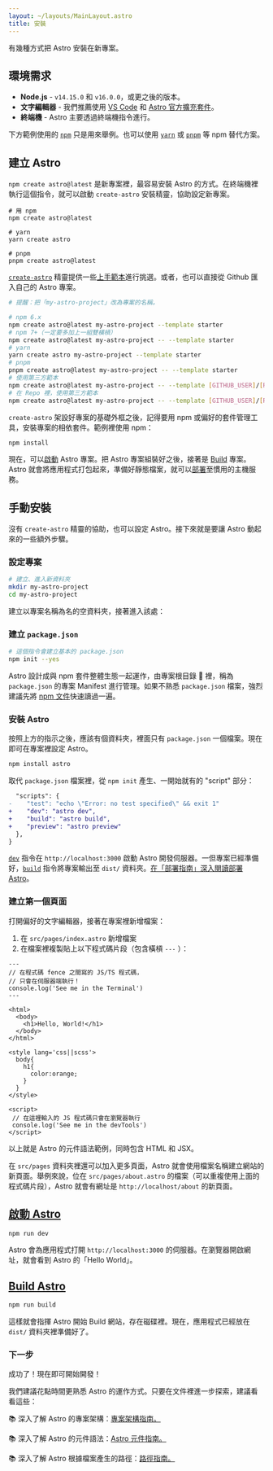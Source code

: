 ```yaml
---
layout: ~/layouts/MainLayout.astro
title: 安裝
---
```


有幾種方式把 Astro 安裝在新專案。

## 環境需求

- **Node.js** - `v14.15.0` 和 `v16.0.0`，或更之後的版本。
- **文字編輯器** - 我們推薦使用 [VS Code](https://code.visualstudio.com/) 和 [Astro 官方擴充套件](https://marketplace.visualstudio.com/items?itemName=astro-build.astro-vscode)。
- **終端機** - Astro 主要透過終端機指令進行。

下方範例使用的 [`npm`](https://www.npmjs.com/) 只是用來舉例。也可以使用 [`yarn`](https://yarnpkg.com/) 或 [`pnpm`](https://pnpm.io/) 等 npm 替代方案。

## 建立 Astro

`npm create astro@latest` 是新專案裡，最容易安裝 Astro 的方式。在終端機裡執行這個指令，就可以啟動 `create-astro` 安裝精靈，協助設定新專案。

```shell
# 用 npm
npm create astro@latest

# yarn
yarn create astro

# pnpm
pnpm create astro@latest
```

[`create-astro`](https://github.com/withastro/astro/tree/main/packages/create-astro) 精靈提供一些[上手範本](/zh-TW/examples)進行挑選。或者，也可以直接從 Github 匯入自己的 Astro 專案。

```bash
# 提醒：把「my-astro-project」改為專案的名稱。

# npm 6.x
npm create astro@latest my-astro-project --template starter
# npm 7+（一定要多加上一組雙橫槓）
npm create astro@latest my-astro-project -- --template starter
# yarn
yarn create astro my-astro-project --template starter
# pnpm
pnpm create astro@latest my-astro-project -- --template starter
# 使用第三方範本
npm create astro@latest my-astro-project -- --template [GITHUB_USER]/[REPO_NAME]
# 在 Repo 裡，使用第三方範本
npm create astro@latest my-astro-project -- --template [GITHUB_USER]/[REPO_NAME]/path/to/template
```

`create-astro` 架設好專案的基礎外框之後，記得要用 npm 或偏好的套件管理工具，安裝專案的相依套件。範例裡使用 npm：

```bash
npm install
```

現在，可以[啟動](#start-astro) Astro 專案。把 Astro 專案組裝好之後，接著是 [Build](#build-astro) 專案。Astro 就會將應用程式打包起來，準備好靜態檔案，就可以[部署](/guides/deploy)至慣用的主機服務。

## 手動安裝

沒有 `create-astro` 精靈的協助，也可以設定 Astro。接下來就是要讓 Astro 動起來的一些額外步驟。

### 設定專案

```bash
# 建立、進入新資料夾
mkdir my-astro-project
cd my-astro-project
```

建立以專案名稱為名的空資料夾，接著進入該處：

### 建立 `package.json`

```bash
# 這個指令會建立基本的 package.json
npm init --yes
```

Astro 設計成與 npm 套件整體生態一起運作，由專案根目錄  裡，稱為 `package.json` 的專案 Manifest 進行管理。如果不熟悉 `package.json` 檔案，強烈建議先將 [npm 文件](https://docs.npmjs.com/creating-a-package-json-file)快速讀過一遍。

### 安裝 Astro

按照上方的指示之後，應該有個資料夾，裡面只有 `package.json` 一個檔案。現在即可在專案裡設定 Astro。

```bash
npm install astro
```

取代 `package.json` 檔案裡，從 `npm init` 產生、一開始就有的 "script" 部分：

```diff
  "scripts": {
-    "test": "echo \"Error: no test specified\" && exit 1"
+    "dev": "astro dev",
+    "build": "astro build",
+    "preview": "astro preview"
  },
}
```

[`dev`](#start-astro) 指令在 `http://localhost:3000` 啟動 Astro 開發伺服器。一但專案已經準備好，[`build`](#build-astro) 指令將專案輸出至 `dist/` 資料夾。[在「部署指南」深入閱讀部署 Astro](/guides/deploy)。

### 建立第一個頁面

打開偏好的文字編輯器，接著在專案裡新增檔案：

1. 在 `src/pages/index.astro` 新增檔案
2. 在檔案裡複製貼上以下程式碼片段（包含橫槓 `---` ）：

```astro
---
// 在程式碼 fence 之間寫的 JS/TS 程式碼，
// 只會在伺服器端執行！
console.log('See me in the Terminal')
---

<html>
  <body>
    <h1>Hello, World!</h1>
  </body>
</html>

<style lang='css||scss'>
  body{
    h1{
      color:orange;
    }
  }
</style>

<script>
 // 在這裡輸入的 JS 程式碼只會在瀏覽器執行
 console.log('See me in the devTools')
</script>
```

以上就是 Astro 的元件語法範例，同時包含 HTML 和 JSX。

在 `src/pages` 資料夾裡還可以加入更多頁面，Astro 就會使用檔案名稱建立網站的新頁面。舉例來說，位在 `src/pages/about.astro` 的檔案（可以重複使用上面的程式碼片段），Astro 就會有網址是 `http://localhost/about` 的新頁面。

## [啟動 Astro](#start-astro)

```bash
npm run dev
```

Astro 會為應用程式打開 `http://localhost:3000` 的伺服器。在瀏覽器開啟網址，就會看到 Astro 的「Hello World」。

## [Build Astro](#build-astro)

```bash
npm run build
```

這樣就會指揮 Astro 開始 Build 網站，存在磁碟裡。現在，應用程式已經放在 `dist/` 資料夾裡準備好了。

### 下一步

成功了！現在即可開始開發！

我們建議花點時間更熟悉 Astro 的運作方式。只要在文件裡進一步探索，建議看看這些：

📚 深入了解 Astro 的專案架構：[專案架構指南。](/core-concepts/project-structure)

📚 深入了解 Astro 的元件語法：[Astro 元件指南。](/core-concepts/astro-components)

📚 深入了解 Astro 根據檔案產生的路徑：[路徑指南。](/core-concepts/astro-pages)
